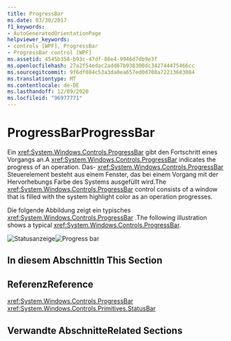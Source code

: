 ```yaml
---
title: ProgressBar
ms.date: 03/30/2017
f1_keywords:
- AutoGeneratedOrientationPage
helpviewer_keywords:
- controls [WPF], ProgressBar
- ProgressBar control [WPF]
ms.assetid: 4545b358-b93c-47df-88e4-9946d7db9e3f
ms.openlocfilehash: 27a2f54edac2add67b938300dc342744475466cc
ms.sourcegitcommit: 9f6df084c53a3da0ea657ed0d708a72213683084
ms.translationtype: MT
ms.contentlocale: de-DE
ms.lasthandoff: 12/09/2020
ms.locfileid: "96977771"
---
```

# <a name="progressbar"></a><span data-ttu-id="5f73d-102">ProgressBar</span><span class="sxs-lookup"><span data-stu-id="5f73d-102">ProgressBar</span></span>
<span data-ttu-id="5f73d-103">Ein <xref:System.Windows.Controls.ProgressBar> gibt den Fortschritt eines Vorgangs an.</span><span class="sxs-lookup"><span data-stu-id="5f73d-103">A <xref:System.Windows.Controls.ProgressBar> indicates the progress of an operation.</span></span> <span data-ttu-id="5f73d-104">Das- <xref:System.Windows.Controls.ProgressBar> Steuerelement besteht aus einem Fenster, das bei einem Vorgang mit der Hervorhebungs Farbe des Systems ausgefüllt wird.</span><span class="sxs-lookup"><span data-stu-id="5f73d-104">The <xref:System.Windows.Controls.ProgressBar> control consists of a window that is filled with the system highlight color as an operation progresses.</span></span>  
  
 <span data-ttu-id="5f73d-105">Die folgende Abbildung zeigt ein typisches <xref:System.Windows.Controls.ProgressBar> .</span><span class="sxs-lookup"><span data-stu-id="5f73d-105">The following illustration shows a typical <xref:System.Windows.Controls.ProgressBar>.</span></span>  
  
 <span data-ttu-id="5f73d-106">![Statusanzeige](./media/ss-ctl-progressbar.GIF "SS_CTL_progressbar")</span><span class="sxs-lookup"><span data-stu-id="5f73d-106">![Progress bar](./media/ss-ctl-progressbar.GIF "SS_CTL_progressbar")</span></span>  
  
## <a name="in-this-section"></a><span data-ttu-id="5f73d-107">In diesem Abschnitt</span><span class="sxs-lookup"><span data-stu-id="5f73d-107">In This Section</span></span>  
  
## <a name="reference"></a><span data-ttu-id="5f73d-108">Referenz</span><span class="sxs-lookup"><span data-stu-id="5f73d-108">Reference</span></span>  
 <xref:System.Windows.Controls.ProgressBar>  
  <xref:System.Windows.Controls.Primitives.StatusBar>  
  
## <a name="related-sections"></a><span data-ttu-id="5f73d-109">Verwandte Abschnitte</span><span class="sxs-lookup"><span data-stu-id="5f73d-109">Related Sections</span></span>
